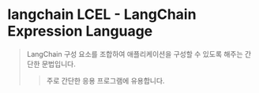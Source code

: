# langchain LCEL - LangChain Expression Language

> LangChain 구성 요소를 조합하여 애플리케이션을 구성할 수 있도록 해주는 간단한 문법입니다.
>
> > 주로 간단한 응용 프로그램에 유용합니다.
